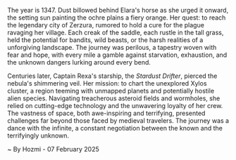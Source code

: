 
The year is 1347.  Dust billowed behind Elara's horse as she urged it onward, the setting sun painting the ochre plains a fiery orange.  Her quest: to reach the legendary city of Zerzura, rumored to hold a cure for the plague ravaging her village.  Each creak of the saddle, each rustle in the tall grass, held the potential for bandits, wild beasts, or the harsh realities of a unforgiving landscape.  The journey was perilous, a tapestry woven with fear and hope,  with every mile a gamble against starvation, exhaustion, and the unknown dangers lurking around every bend.

Centuries later, Captain Rexa's starship, the *Stardust Drifter*, pierced the nebula's shimmering veil. Her mission: to chart the unexplored Xylos cluster, a region teeming with unmapped planets and potentially hostile alien species.  Navigating treacherous asteroid fields and wormholes, she relied on cutting-edge technology and the unwavering loyalty of her crew.  The vastness of space, both awe-inspiring and terrifying, presented challenges far beyond those faced by medieval travelers. The journey was a dance with the infinite, a constant negotiation between the known and the terrifyingly unknown.

~ By Hozmi - 07 February 2025
